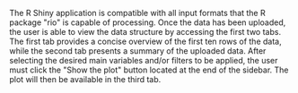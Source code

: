 The R Shiny application is compatible with all input formats that the R package "rio" is capable of processing. Once the data has been uploaded, the user is able to view the data structure by accessing the first two tabs. The first tab provides a concise overview of the first ten rows of the data, while the second tab presents a summary of the uploaded data. After selecting the desired main variables and/or filters to be applied, the user must click the "Show the plot" button located at the end of the sidebar. The plot will then be available in the third tab. 
